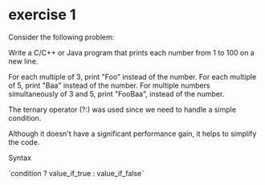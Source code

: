 

# exercise 1
<p>Consider the following problem:

<p>Write a C/C++ or Java program that prints each number from 1 to 100 on a new line.

For each multiple of 3, print "Foo" instead of the number.
For each multiple of 5, print "Baa" instead of the number.
For multiple numbers simultaneously of 3 and 5, print "FooBaa", instead of the number.

The ternary operator (?:) was used since we need to handle a simple condition.

Although it doesn't have a significant performance gain, it helps to simplify the code.

<p>Syntax

`condition ? value_if_true : value_if_falseˋ
